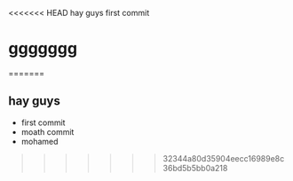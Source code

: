 <<<<<<< HEAD
hay guys
first commit



# ggggggg
=======
## hay guys
- first commit
- moath commit
- mohamed
>>>>>>> 32344a80d35904eecc16989e8c36bd5b5bb0a218
